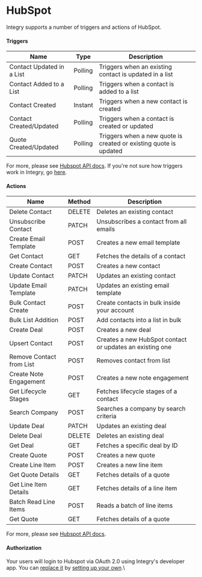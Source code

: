 # HubSpot

Integry supports a number of triggers and actions of HubSpot.

#### Triggers <a href="#h_01hr556ap5m0d97s0v2hv9bk41" id="h_01hr556ap5m0d97s0v2hv9bk41"></a>

| **Name**                  | **Type** | **Description**                                                   |
| ------------------------- | -------- | ----------------------------------------------------------------- |
| Contact Updated in a List | Polling  | Triggers when an existing contact is updated in a list            |
| Contact Added to a List   | Polling  | Triggers when a contact is added to a list                        |
| Contact Created           | Instant  | Triggers when a new contact is created                            |
| Contact Created/Updated   | Polling  | Triggers when a contact is created or updated                     |
| Quote Created/Updated     | Polling  | Triggers when a new quote is created or existing quote is updated |

For more, please see [Hubspot API docs](https://developers.hubspot.com/docs/api/webhooks). If you're not sure how triggers work in Integry, go [here](https://docs.integry.ai/hc/en-us/articles/29484874325017).

#### Actions <a href="#h_01hr56vpze824xf8dyw4e604x7" id="h_01hr56vpze824xf8dyw4e604x7"></a>

| **Name**                 | **Method** | **Description**                                          |
| ------------------------ | ---------- | -------------------------------------------------------- |
| Delete Contact           |  DELETE    | Deletes an existing contact                              |
| Unsubscribe Contact      | PATCH      | Unsubscribes a contact from all emails                   |
| Create Email Template    | POST       | Creates a new email template                             |
| Get Contact              | GET        | Fetches the details of a contact                         |
| Create Contact           | POST       | Creates a new contact                                    |
| Update Contact           | PATCH      | Updates an existing contact                              |
| Update Email Template    | PATCH      | Updates an existing email template                       |
| Bulk Contact Create      | POST       | Create contacts in bulk inside your account              |
| Bulk List Addition       | POST       | Add contacts into a list in bulk                         |
| Create Deal              | POST       | Creates a new deal                                       |
| Upsert Contact           | POST       | Creates a new HubSpot contact or updates an existing one |
| Remove Contact from List | POST       | Removes contact from list                                |
| Create Note Engagement   | POST       | Creates a new note engagement                            |
| Get Lifecycle Stages     | GET        | Fetches lifecycle stages of a contact                    |
| Search Company           |  POST      | Searches a company by search criteria                    |
| Update Deal              | PATCH      | Updates an existing deal                                 |
| Delete Deal              | DELETE     | Deletes an existing deal                                 |
| Get Deal                 | GET        | Fetches a specific deal by ID                            |
| Create Quote             | POST       | Creates a new quote                                      |
| Create Line Item         | POST       | Creates a new line item                                  |
| Get Quote Details        | GET        | Fetches details of a quote                               |
| Get Line Item Details    | GET        | Fetches details of a line item                           |
| Batch Read Line Items    | POST       | Reads a batch of line items                              |
| Get Quote                | GET        | Fetches details of a quote                               |

For more, please see [Hubspot API docs](https://developers.hubspot.com/docs/api/crm/contacts#endpoint?spec=POST-/crm/v3/objects/contacts).

#### Authorization <a href="#h_01hr556ap450c8s3d5hf8vc37f" id="h_01hr556ap450c8s3d5hf8vc37f"></a>

Your users will login to Hubspot via OAuth 2.0 using Integry's developer app. You can [replace it](https://docs.integry.ai/hc/en-us/articles/10887314172441) by [setting up your own](https://developers.hubspot.com/docs/api/oauth-quickstart-guide).\
